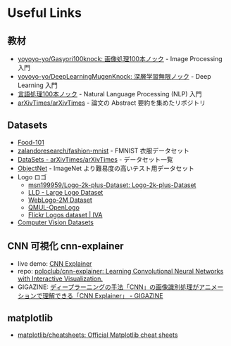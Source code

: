 # Useful Links


## 教材

- [yoyoyo-yo/Gasyori100knock: 画像処理100本ノック](https://github.com/yoyoyo-yo/Gasyori100knock) - Image Processing 入門
- [yoyoyo-yo/DeepLearningMugenKnock: 深層学習無限ノック](https://github.com/yoyoyo-yo/DeepLearningMugenKnock) - Deep Learning 入門
- [言語処理100本ノック](http://www.cl.ecei.tohoku.ac.jp/nlp100/) - Natural Language Processing (NLP) 入門
- [arXivTimes/arXivTimes](https://github.com/arXivTimes/arXivTimes) - 論文の Abstract 要約を集めたリポジトリ


## Datasets

- [Food-101](https://www.vision.ee.ethz.ch/datasets_extra/food-101/)
- [zalandoresearch/fashion-mnist](https://github.com/zalandoresearch/fashion-mnist) - FMNIST 衣服データセット
- [DataSets - arXivTimes/arXivTimes](https://github.com/arXivTimes/arXivTimes/tree/master/datasets) - データセット一覧
- [ObjectNet](https://objectnet.dev/index.html) - ImageNet より難易度の高いテスト用データセット
- Logo ロゴ
    - [msn199959/Logo-2k-plus-Dataset: Logo-2k-plus-Dataset](https://github.com/msn199959/Logo-2k-plus-Dataset)
    - [LLD - Large Logo Dataset](https://data.vision.ee.ethz.ch/sagea/lld/)
    - [WebLogo-2M Dataset](http://www.eecs.qmul.ac.uk/~hs308/WebLogo-2M.html/)
    - [QMUL-OpenLogo](https://qmul-openlogo.github.io/)
    - [Flickr Logos dataset | IVA](http://image.ntua.gr/iva/datasets/flickr_logos/)
- [Computer Vision Datasets](https://public.roboflow.ai/)


## CNN 可視化 cnn-explainer

- live demo: [CNN Explainer](https://poloclub.github.io/cnn-explainer/)
- repo: [poloclub/cnn-explainer: Learning Convolutional Neural Networks with Interactive Visualization.](https://github.com/poloclub/cnn-explainer)
- GIGAZINE: [ディープラーニングの手法「CNN」の画像識別処理がアニメーションで理解できる「CNN Explainer」 - GIGAZINE](https://gigazine.net/news/20200707-cnn-explainer/)


## matplotlib

- [matplotlib/cheatsheets: Official Matplotlib cheat sheets](https://github.com/matplotlib/cheatsheets)
